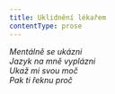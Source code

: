 ```yaml
---
title: Uklidnění lékařem
contentType: prose
---
```


<section>

_Mentálně se ukázni  
Jazyk na mně vyplázni  
Ukaž mi svou moč  
Pak ti řeknu proč_

</section>
